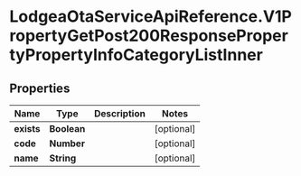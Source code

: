 # LodgeaOtaServiceApiReference.V1PropertyGetPost200ResponsePropertyPropertyInfoCategoryListInner

## Properties

Name | Type | Description | Notes
------------ | ------------- | ------------- | -------------
**exists** | **Boolean** |  | [optional] 
**code** | **Number** |  | [optional] 
**name** | **String** |  | [optional] 


